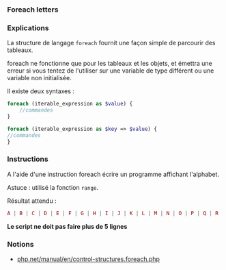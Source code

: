 ### Foreach letters

### Explications

La structure de langage `foreach` fournit une façon simple de parcourir des tableaux. 

foreach ne fonctionne que pour les tableaux et les objets, et émettra une erreur si vous tentez de l'utiliser sur une variable de type différent ou une variable non initialisée. 

Il existe deux syntaxes :

```php
foreach (iterable_expression as $value) {
    //commandes
}

foreach (iterable_expression as $key => $value) {
//commandes
}
```

### Instructions

A l'aide d'une instruction foreach écrire un programme affichant l'alphabet.

Astuce : utilisé la fonction `range`.

Résultat attendu : 

```php
A | B | C | D | E | F | G | H | I | J | K | L | M | N | O | P | Q | R | S | T | U | V | W | X | Y | Z
```

**Le script ne doit pas faire plus de 5 lignes**

### Notions

- [php.net/manual/en/control-structures.foreach.php](https://www.php.net/manual/en/control-structures.foreach.php)
